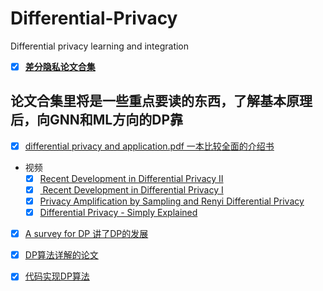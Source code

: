 # Differential-Privacy
Differential privacy learning and integration

- [x] [**差分隐私论文合集**](https://github.com/Billy1900/Differential-Privacy/blob/master/collection_of_papers.md)

**论文合集里将是一些重点要读的东西，了解基本原理后，向GNN和ML方向的DP靠**
---------------------------------------------------------------------------------------------------------------------


- [x] [differential privacy and application.pdf 一本比较全面的介绍书](https://github.com/Billy1900/Differential-Privacy/blob/master/differential%20privacy%20and%20application.pdf)

- 视频
  - [x] [Recent Development in Differential Privacy II](https://www.youtube.com/watch?v=3EpNKI2l-20)
  - [x] [ Recent Development in Differential Privacy I](https://www.youtube.com/watch?v=pWUgFHkfOO0)
  - [x] [Privacy Amplification by Sampling and Renyi Differential Privacy](https://www.youtube.com/watch?v=0MAvz0YK5E4)
  - [x] [Differential Privacy - Simply Explained](https://www.youtube.com/watch?v=gI0wk1CXlsQ)  

- [x] [A survey for DP 讲了DP的发展](https://github.com/Billy1900/Differential-Privacy/blob/master/Differentially%20Private%20Data%20Publishing%20and%20Analysis%20a%20Survey.pdf)

- [x] [DP算法详解的论文](https://github.com/Billy1900/Differential-Privacy/blob/master/The%20Algorithmic%20Foundations%20of%20Differential%20Privacy.pdf)

- [x] [代码实现DP算法](https://zhuanlan.zhihu.com/p/67761743)
